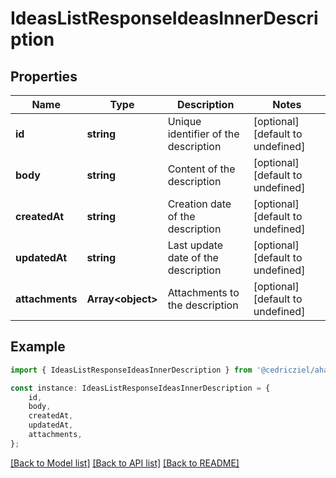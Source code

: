 # IdeasListResponseIdeasInnerDescription


## Properties

Name | Type | Description | Notes
------------ | ------------- | ------------- | -------------
**id** | **string** | Unique identifier of the description | [optional] [default to undefined]
**body** | **string** | Content of the description | [optional] [default to undefined]
**createdAt** | **string** | Creation date of the description | [optional] [default to undefined]
**updatedAt** | **string** | Last update date of the description | [optional] [default to undefined]
**attachments** | **Array&lt;object&gt;** | Attachments to the description | [optional] [default to undefined]

## Example

```typescript
import { IdeasListResponseIdeasInnerDescription } from '@cedricziel/aha-js';

const instance: IdeasListResponseIdeasInnerDescription = {
    id,
    body,
    createdAt,
    updatedAt,
    attachments,
};
```

[[Back to Model list]](../README.md#documentation-for-models) [[Back to API list]](../README.md#documentation-for-api-endpoints) [[Back to README]](../README.md)

